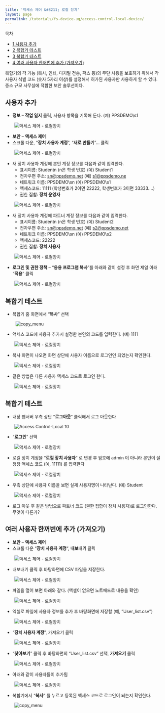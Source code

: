 ```yaml
---
title: '액세스 제어 &#8211; 로컬 장치'
layout: page
permalink: /tutorials/fs-device-ug/access-control-local-device/
---
```

<div id="toc_container" class="no_bullets">
  <p class="toc_title">
    목차
  </p>
  
  <ul class="toc_list">
    <li>
      <a href="#i"><span class="toc_number toc_depth_1">1</span> 사용자 추가</a>
    </li>
    <li>
      <a href="#i-2"><span class="toc_number toc_depth_1">2</span> 복합기 테스트</a>
    </li>
    <li>
      <a href="#i-3"><span class="toc_number toc_depth_1">3</span> 복합기 테스트</a>
    </li>
    <li>
      <a href="#i-4"><span class="toc_number toc_depth_1">4</span> 여러 사용자 한꺼번에 추가 (가져오기)</a>
    </li>
  </ul>
</div>

복합기의 각 기능 (복사, 인쇄, 디지털 전송, 팩스 등)의 무단 사용을 보호하기 위해서 각 사용자 식별 코드 (숫자 5자리 이상)를 설정해서 허가된 사용자만 사용하게 할 수 있다. 중소 규모 사무실에 적합한 보안 솔루션이다.

## <span id="i">사용자 추가</span>

  * **정보** &#8211; **작업 일지** 클릭, 사용자 항목을 기록해 둔다. (예) PPSDEMO\s1

<p style="padding-left: 30px;">
  <img class="alignnone size-full wp-image-988" src="http://i1.wp.com/hpidemo.net/wp-content/uploads/2016/04/1-3.png?fit=797%2C349" alt="액세스 제어 - 로컬장치" srcset="http://i1.wp.com/hpidemo.net/wp-content/uploads/2016/04/1-3.png?w=797 797w, http://i1.wp.com/hpidemo.net/wp-content/uploads/2016/04/1-3.png?resize=300%2C131 300w, http://i1.wp.com/hpidemo.net/wp-content/uploads/2016/04/1-3.png?resize=768%2C336 768w" sizes="(max-width: 797px) 100vw, 797px" data-recalc-dims="1" />
</p>

  * **보안** &#8211; **액세스 제어**
  * 스크롤 다운, “**장치 사용자 계정**”, “**새로 만들기**”… 클릭

<p style="padding-left: 30px;">
  <img class="alignnone size-full wp-image-989" src="http://i0.wp.com/hpidemo.net/wp-content/uploads/2016/04/3-4.png?fit=552%2C214" alt="액세스 제어 - 로컬장치" srcset="http://i0.wp.com/hpidemo.net/wp-content/uploads/2016/04/3-4.png?w=552 552w, http://i0.wp.com/hpidemo.net/wp-content/uploads/2016/04/3-4.png?resize=300%2C116 300w" sizes="(max-width: 552px) 100vw, 552px" data-recalc-dims="1" />
</p>

  * 새 장치 사용자 계정에 본인 계정 정보를 다음과 같이 입력한다. 
      * 표시이름: Studentn (n은 학생 번호) (예) Student1
      * 전자우편 주소: <sn@ppsdemo.net> (예) s1@ppsdemo.ne
      * 네트워크 이름: PPSDEMO\sn (예) PPSDEMO\s1
      * 액세스코드: 11111 (학생번호가 2이면 22222, 학생번호가 3이면 33333….)
      * 권한 집합: **장치 운영자**

<p style="padding-left: 30px;">
  <img class="alignnone size-full wp-image-970" src="http://i2.wp.com/hpidemo.net/wp-content/uploads/2016/04/4-4.png?fit=871%2C341" alt="액세스 제어 - 로컬장치" srcset="http://i2.wp.com/hpidemo.net/wp-content/uploads/2016/04/4-4.png?w=871 871w, http://i2.wp.com/hpidemo.net/wp-content/uploads/2016/04/4-4.png?resize=300%2C117 300w, http://i2.wp.com/hpidemo.net/wp-content/uploads/2016/04/4-4.png?resize=768%2C301 768w" sizes="(max-width: 871px) 100vw, 871px" data-recalc-dims="1" />
</p>

  * 새 장치 사용자 계정에 파트너 계정 정보를 다음과 같이 입력한다. 
      * 표시이름: Studentn (n은 학생 번호) (예) Student2
      * 전자우편 주소: <sn@ppsdemo.net> (예) <s2@ppsdemo.net>
      * 네트워크 이름: PPSDEMO\sn (예) PPSDEMO\s2
      * 액세스코드: 22222
      * 권한 집합: **장치 사용자**

<p style="padding-left: 30px;">
  <img class="alignnone size-full wp-image-971" src="http://i1.wp.com/hpidemo.net/wp-content/uploads/2016/04/5-5.png?fit=874%2C359" alt="액세스 제어 - 로컬장치" srcset="http://i1.wp.com/hpidemo.net/wp-content/uploads/2016/04/5-5.png?w=874 874w, http://i1.wp.com/hpidemo.net/wp-content/uploads/2016/04/5-5.png?resize=300%2C123 300w, http://i1.wp.com/hpidemo.net/wp-content/uploads/2016/04/5-5.png?resize=768%2C315 768w" sizes="(max-width: 874px) 100vw, 874px" data-recalc-dims="1" />
</p>

  * **로그인 및 권한 정책** – “**응용 프로그램 복사**”를 아래와 같이 설정 후 화면 제일 아래 “**적용**” 클릭

<p style="padding-left: 30px;">
  <img class="alignnone size-full wp-image-972" src="http://i2.wp.com/hpidemo.net/wp-content/uploads/2016/04/6-3.png?fit=1111%2C315" alt="액세스 제어 - 로컬장치" srcset="http://i2.wp.com/hpidemo.net/wp-content/uploads/2016/04/6-3.png?w=1111 1111w, http://i2.wp.com/hpidemo.net/wp-content/uploads/2016/04/6-3.png?resize=300%2C85 300w, http://i2.wp.com/hpidemo.net/wp-content/uploads/2016/04/6-3.png?resize=768%2C218 768w, http://i2.wp.com/hpidemo.net/wp-content/uploads/2016/04/6-3.png?resize=1024%2C290 1024w" sizes="(max-width: 1000px) 100vw, 1000px" data-recalc-dims="1" />
</p>

## <span id="i-2">복합기 테스트</span>

  * 복합기 홈 화면에서 &#8220;**복사**&#8221; 선택

<p style="padding-left: 30px;">
   <img class="alignnone size-full wp-image-991" src="http://i0.wp.com/hpidemo.net/wp-content/uploads/2016/04/copy_menu.png?fit=298%2C115" alt="copy_menu" data-recalc-dims="1" />
</p>

  * 액세스 코드에 사용자 추가시 설정한 본인의 코드를 입력한다. (예) 1111

<p style="padding-left: 30px;">
  <img class="alignnone size-full wp-image-973" src="http://i2.wp.com/hpidemo.net/wp-content/uploads/2016/04/7-3.png?fit=800%2C600" alt="액세스 제어 - 로컬장치" srcset="http://i2.wp.com/hpidemo.net/wp-content/uploads/2016/04/7-3.png?w=800 800w, http://i2.wp.com/hpidemo.net/wp-content/uploads/2016/04/7-3.png?resize=300%2C225 300w, http://i2.wp.com/hpidemo.net/wp-content/uploads/2016/04/7-3.png?resize=768%2C576 768w" sizes="(max-width: 800px) 100vw, 800px" data-recalc-dims="1" />
</p>

  * 복사 화면이 나오면 화면 상단에 사용자 이름으로 로그인인 되었는지 확인한다.

<p style="padding-left: 30px;">
  <img class="alignnone size-full wp-image-974" src="http://i1.wp.com/hpidemo.net/wp-content/uploads/2016/04/8-4.png?fit=800%2C600" alt="액세스 제어 - 로컬장치" srcset="http://i1.wp.com/hpidemo.net/wp-content/uploads/2016/04/8-4.png?w=800 800w, http://i1.wp.com/hpidemo.net/wp-content/uploads/2016/04/8-4.png?resize=300%2C225 300w, http://i1.wp.com/hpidemo.net/wp-content/uploads/2016/04/8-4.png?resize=768%2C576 768w" sizes="(max-width: 800px) 100vw, 800px" data-recalc-dims="1" />
</p>

  * 같은 방법은 다른 사용자 액세스 코드로 로그인 한다.

<p style="padding-left: 30px;">
  <img class="alignnone size-full wp-image-975" src="http://i2.wp.com/hpidemo.net/wp-content/uploads/2016/04/9-1.png?fit=800%2C600" alt="액세스 제어 - 로컬장치" srcset="http://i2.wp.com/hpidemo.net/wp-content/uploads/2016/04/9-1.png?w=800 800w, http://i2.wp.com/hpidemo.net/wp-content/uploads/2016/04/9-1.png?resize=300%2C225 300w, http://i2.wp.com/hpidemo.net/wp-content/uploads/2016/04/9-1.png?resize=768%2C576 768w" sizes="(max-width: 800px) 100vw, 800px" data-recalc-dims="1" />
</p>

## <span id="i-3">복합기 테스트</span>

  * 내장 웹서버 우측 상단 &#8220;**로그아웃**&#8221; 클릭해서 로그 아웃한다

<p style="padding-left: 30px;">
  <img class="alignnone size-full wp-image-976" src="http://i1.wp.com/hpidemo.net/wp-content/uploads/2016/04/10-2.png?fit=233%2C102" alt="Access Control-Local 10" data-recalc-dims="1" />
</p>

  * &#8220;**로그인**&#8221; 선택

<p style="padding-left: 30px;">
  <img class="alignnone size-full wp-image-977" src="http://i0.wp.com/hpidemo.net/wp-content/uploads/2016/04/11-3.png?fit=221%2C100" alt="액세스 제어 - 로컬장치" data-recalc-dims="1" />
</p>

  * 로컬 장치 계정을 “**로컬 장치 사용자**” 로 변경 후 암호에 admin 이 아니라 본인이 설정장 액세스 코드 (예, 11111) 를 입력한다

<p style="padding-left: 30px;">
  <img class="alignnone size-full wp-image-978" src="http://i2.wp.com/hpidemo.net/wp-content/uploads/2016/04/12-3.png?fit=453%2C390" alt="액세스 제어 - 로컬장치" srcset="http://i2.wp.com/hpidemo.net/wp-content/uploads/2016/04/12-3.png?w=453 453w, http://i2.wp.com/hpidemo.net/wp-content/uploads/2016/04/12-3.png?resize=300%2C258 300w" sizes="(max-width: 453px) 100vw, 453px" data-recalc-dims="1" />
</p>

  * 우측 상단에 사용자 이름을 보면 실제 사용자명이 나타난다. (예) Student

<p style="padding-left: 30px;">
  <img class="alignnone size-full wp-image-979" src="http://i0.wp.com/hpidemo.net/wp-content/uploads/2016/04/13-2.png?fit=196%2C73" alt="액세스 제어 - 로컬장치" data-recalc-dims="1" />
</p>

  * 로그 아웃 후 같은 방법으로 파트너 코드 (권한 집합이 장치 사용자)로 로그인한다. 무엇이 다른가?

## <span id="i-4">여러 사용자 한꺼번에 추가 (가져오기)</span>

  * **보안** &#8211; **액세스 제어**
  * 스크롤 다운 &#8220;**장치 사용자 계정**&#8220;, **내보내기** 클릭

<p style="padding-left: 30px;">
  <img class="alignnone size-full wp-image-980" src="http://i1.wp.com/hpidemo.net/wp-content/uploads/2016/04/16.png?fit=1105%2C221" alt="액세스 제어 - 로컬장치" srcset="http://i1.wp.com/hpidemo.net/wp-content/uploads/2016/04/16.png?w=1105 1105w, http://i1.wp.com/hpidemo.net/wp-content/uploads/2016/04/16.png?resize=300%2C60 300w, http://i1.wp.com/hpidemo.net/wp-content/uploads/2016/04/16.png?resize=768%2C154 768w, http://i1.wp.com/hpidemo.net/wp-content/uploads/2016/04/16.png?resize=1024%2C205 1024w" sizes="(max-width: 1000px) 100vw, 1000px" data-recalc-dims="1" />
</p>

  * 내보내기 클릭 후 바탕화면에 CSV 파일을 저장한다.

<p style="padding-left: 30px;">
  <img class="alignnone size-full wp-image-982" src="http://i2.wp.com/hpidemo.net/wp-content/uploads/2016/04/18-1.png?fit=79%2C75" alt="액세스 제어 - 로컬장치" data-recalc-dims="1" />
</p>

  * 파일을 열어 보면 아래와 같다. (엑셀이 없으면 노트패드로 내용을 확인)

<p style="padding-left: 30px;">
  <img class="alignnone size-full wp-image-983" src="http://i0.wp.com/hpidemo.net/wp-content/uploads/2016/04/19-1.png?fit=918%2C98" alt="액세스 제어 - 로컬장치" srcset="http://i0.wp.com/hpidemo.net/wp-content/uploads/2016/04/19-1.png?w=918 918w, http://i0.wp.com/hpidemo.net/wp-content/uploads/2016/04/19-1.png?resize=300%2C32 300w, http://i0.wp.com/hpidemo.net/wp-content/uploads/2016/04/19-1.png?resize=768%2C82 768w" sizes="(max-width: 918px) 100vw, 918px" data-recalc-dims="1" />
</p>

  * 엑셀로 파일에 사용자 정보를 추가 후 바탕화면에 저장함 (예, “User_list.csv”)

<p style="padding-left: 30px;">
  <img class="alignnone size-full wp-image-984" src="http://i0.wp.com/hpidemo.net/wp-content/uploads/2016/04/20-2.png?fit=918%2C265" alt="액세스 제어 - 로컬장치" srcset="http://i0.wp.com/hpidemo.net/wp-content/uploads/2016/04/20-2.png?w=918 918w, http://i0.wp.com/hpidemo.net/wp-content/uploads/2016/04/20-2.png?resize=300%2C87 300w, http://i0.wp.com/hpidemo.net/wp-content/uploads/2016/04/20-2.png?resize=768%2C222 768w" sizes="(max-width: 918px) 100vw, 918px" data-recalc-dims="1" />
</p>

  * “**장치 사용자 계정**”, 가져오기 클릭

<p style="padding-left: 30px;">
  <img class="alignnone size-full wp-image-985" src="http://i2.wp.com/hpidemo.net/wp-content/uploads/2016/04/21-2.png?fit=1112%2C234" alt="액세스 제어 - 로컬장치" srcset="http://i2.wp.com/hpidemo.net/wp-content/uploads/2016/04/21-2.png?w=1112 1112w, http://i2.wp.com/hpidemo.net/wp-content/uploads/2016/04/21-2.png?resize=300%2C63 300w, http://i2.wp.com/hpidemo.net/wp-content/uploads/2016/04/21-2.png?resize=768%2C162 768w, http://i2.wp.com/hpidemo.net/wp-content/uploads/2016/04/21-2.png?resize=1024%2C215 1024w" sizes="(max-width: 1000px) 100vw, 1000px" data-recalc-dims="1" />
</p>

  * “**찾아보기**” 클릭 후 바탕화면의 “User_list.csv” 선택, **가져오기** 클릭

<p style="padding-left: 30px;">
  <img class="alignnone size-full wp-image-986" src="http://i2.wp.com/hpidemo.net/wp-content/uploads/2016/04/22.png?fit=549%2C358" alt="액세스 제어 - 로컬장치" srcset="http://i2.wp.com/hpidemo.net/wp-content/uploads/2016/04/22.png?w=549 549w, http://i2.wp.com/hpidemo.net/wp-content/uploads/2016/04/22.png?resize=300%2C196 300w" sizes="(max-width: 549px) 100vw, 549px" data-recalc-dims="1" />
</p>

  * 아래와 같이 사용자들이 추가됨

<p style="padding-left: 30px;">
  <img class="alignnone size-full wp-image-987" src="http://i1.wp.com/hpidemo.net/wp-content/uploads/2016/04/23.png?fit=794%2C450" alt="액세스 제어 - 로컬장치" srcset="http://i1.wp.com/hpidemo.net/wp-content/uploads/2016/04/23.png?w=794 794w, http://i1.wp.com/hpidemo.net/wp-content/uploads/2016/04/23.png?resize=300%2C170 300w, http://i1.wp.com/hpidemo.net/wp-content/uploads/2016/04/23.png?resize=768%2C435 768w" sizes="(max-width: 794px) 100vw, 794px" data-recalc-dims="1" />
</p>

  * 복합기에서 “**복사**” 를 누르고 등록된 액세스 코드로 로그인이 되는지 확인한다.

<p style="padding-left: 30px;">
  <img class="alignnone size-full wp-image-991" src="http://i0.wp.com/hpidemo.net/wp-content/uploads/2016/04/copy_menu.png?fit=298%2C115" alt="copy_menu" data-recalc-dims="1" />
</p>